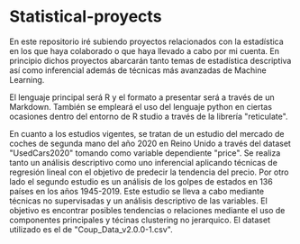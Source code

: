 # Statistical-proyects
En este repositorio iré subiendo proyectos relacionados con la estadística en los que haya colaborado o que haya llevado a cabo por mi cuenta. En principio dichos proyectos abarcarán tanto temas de estadística descriptiva así como inferencial además de técnicas más avanzadas de Machine Learning.

El lenguaje principal será R y el formato a presentar será a través de un Markdown. También se empleará el uso del lenguaje python en ciertas ocasiones dentro del entorno de R studio a través de la librería "reticulate". 

En cuanto a los estudios vigentes, se tratan de un estudio del mercado de coches de segunda mano del año 2020 en Reino Unido a través del dataset "UsedCars2020" tomando como variable dependiente "price". Se realiza tanto un análisis descriptivo como uno inferencial aplicando técnicas de regresión lineal con el objetivo de predecir la tendencia del precio. 
Por otro lado el segundo estudio es un análisis de los golpes de estados en 136 países en los años 1945-2019. Este estudio se lleva a cabo mediante técnicas no supervisadas y un análisis descriptivo de las variables. El objetivo es encontrar posibles tendencias o relaciones mediante el uso de componentes principales y técinas clustering no jerarquico. El dataset utilizado es el de "Coup_Data_v2.0.0-1.csv". 
